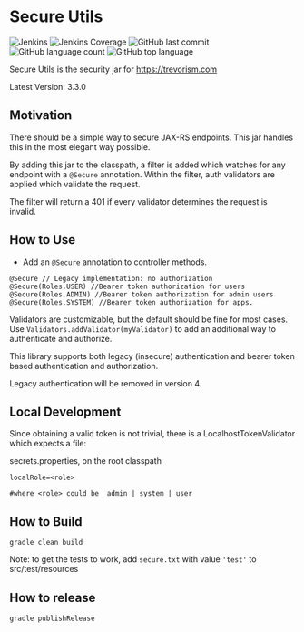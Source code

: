  # Secure Utils
![Jenkins](https://img.shields.io/jenkins/build/http/trevorism-build.eastus.cloudapp.azure.com/secure-utils)
![Jenkins Coverage](https://img.shields.io/jenkins/coverage/jacoco/http/trevorism-build.eastus.cloudapp.azure.com/secure-utils)
![GitHub last commit](https://img.shields.io/github/last-commit/trevorism/secure-utils)
![GitHub language count](https://img.shields.io/github/languages/count/trevorism/secure-utils)
![GitHub top language](https://img.shields.io/github/languages/top/trevorism/secure-utils)

Secure Utils is the security jar for https://trevorism.com
 
Latest Version: 3.3.0

## Motivation

There should be a simple way to secure JAX-RS endpoints. This jar handles this in the most elegant way possible.

By adding this jar to the classpath, a filter is added which watches for any endpoint with a `@Secure` annotation.
Within the filter, auth validators are applied which validate the request. 

The filter will return a 401 if every validator determines the request is invalid. 

## How to Use 
* Add an `@Secure` annotation to controller methods.

```
@Secure // Legacy implementation: no authorization
@Secure(Roles.USER) //Bearer token authorization for users 
@Secure(Roles.ADMIN) //Bearer token authorization for admin users
@Secure(Roles.SYSTEM) //Bearer token authorization for apps.
```

Validators are customizable, but the default should be fine for most cases. Use `Validators.addValidator(myValidator)` to add an additional way
to authenticate and authorize. 

This library supports both legacy (insecure) authentication and bearer token based authentication and authorization.

Legacy authentication will be removed in version 4.

## Local Development
Since obtaining a valid token is not trivial, there is a LocalhostTokenValidator which expects a file:

secrets.properties, on the root classpath
```properties
localRole=<role>

#where <role> could be  admin | system | user
```

## How to Build
`gradle clean build`

Note: to get the tests to work, add `secure.txt` with value `'test'` to src/test/resources

## How to release
`gradle publishRelease`
